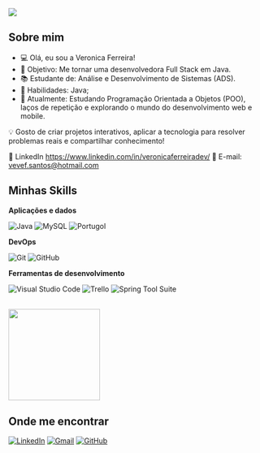 ![](https://komarev.com/ghpvc/?username=veronicaferreiradev&color=ff69b4)

## Sobre mim

- 💻 Olá, eu sou a Veronica Ferreira!
- 🎯 Objetivo: Me tornar uma desenvolvedora Full Stack em Java.
- 📚 Estudante de: Análise e Desenvolvimento de Sistemas (ADS).
- 🚀 Habilidades: Java;
- 📌 Atualmente: Estudando Programação Orientada a Objetos (POO), laços de repetição e explorando o mundo do desenvolvimento web e mobile.

💡 Gosto de criar projetos interativos, aplicar a tecnologia para resolver problemas reais e compartilhar conhecimento!


🔗 LinkedIn https://www.linkedin.com/in/veronicaferreiradev/
📩 E-mail: vevef.santos@hotmail.com


## Minhas Skills

**Aplicações e dados**

![Java](https://img.shields.io/badge/-Java-333333?style=flat&logo=Java&logoColor=007396)
![MySQL](https://img.shields.io/badge/-MySQL-333333?style=flat&logo=mysql)
![Portugol](https://img.shields.io/badge/-Portugol-333333?style=flat&logo=code&logoColor=white)


**DevOps**

![Git](https://img.shields.io/badge/-Git-333333?style=flat&logo=git)
![GitHub](https://img.shields.io/badge/-GitHub-333333?style=flat&logo=github)


**Ferramentas de desenvolvimento**

![Visual Studio Code](https://img.shields.io/badge/-Visual%20Studio%20Code-333333?style=flat&logo=visual-studio-code&logoColor=007ACC)
![Trello](https://img.shields.io/badge/-Trello-333333?style=flat&logo=trello&logoColor=007ACC)
![Spring Tool Suite](https://img.shields.io/badge/-Spring%20Tool%20Suite-333333?style=flat&logo=spring&logoColor=6DB33F)


<br/>

<a href="https://github.com/veronicaferreiradev" title="Perfil da Veronica Ferreira">
  <img height="180em" src="https://github-readme-stats.vercel.app/api?username=veronicaferreiradev&theme=dracula&show_icons=true" />
</a>

## Onde me encontrar

[![LinkedIn](https://img.shields.io/badge/-Veronica%20Ferreira-blue?style=flat-square&logo=Linkedin&logoColor=white&link=https://www.linkedin.com/in/veronicaferreiradev/)](https://www.linkedin.com/in/veronicaferreiradev/)
[![Gmail](https://img.shields.io/badge/-vevef.santos@hotmail.com-006bed?style=flat-square&logo=Gmail&logoColor=white&link=mailto:vevef.san40@gmail.com)](mailto:vevef.san40@gmail.com)
[![GitHub](https://img.shields.io/github/followers/veronicaferreiradev?label=follow&style=social)](https://github.com/veronicaferreiradev)

